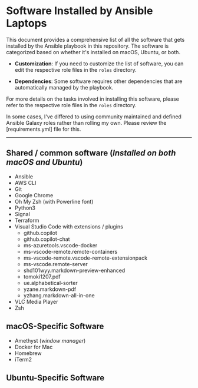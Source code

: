 # Software Installed by Ansible Laptops

This document provides a comprehensive list of all the software that gets installed by the Ansible playbook in this repository. The software is categorized based on whether it's installed on macOS, Ubuntu, or both.

- **Customization**: If you need to customize the list of software, you can edit the respective role files in the `roles` directory.

- **Dependencies**: Some software requires other dependencies that are automatically managed by the playbook.

For more details on the tasks involved in installing this software, please refer to the respective role files in the `roles` directory.

In some cases, I've differed to using community maintained and defined Ansible Galaxy roles rather than rolling my own. Please review the [requirements.yml] file for this.

---

## Shared / common software (_Installed on both macOS and Ubuntu_)

- Ansible
- AWS CLI
- Git
- Google Chrome
- Oh My Zsh (with Powerline font)
- Python3
- Signal
- Terraform
- Visual Studio Code with extensions / plugins
  - github.copilot
  - github.copilot-chat
  - ms-azuretools.vscode-docker
  - ms-vscode-remote.remote-containers
  - ms-vscode-remote.vscode-remote-extensionpack
  - ms-vscode.remote-server
  - shd101wyy.markdown-preview-enhanced
  - tomoki1207.pdf
  - ue.alphabetical-sorter
  - yzane.markdown-pdf
  - yzhang.markdown-all-in-one
- VLC Media Player
- Zsh

## macOS-Specific Software

- Amethyst (_window manager_)
- Docker for Mac
- Homebrew
- iTerm2

## Ubuntu-Specific Software
